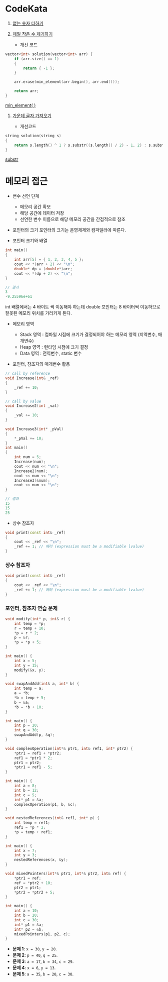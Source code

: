 # CodeKata

1. [없는 숫자 더하기](https://github.com/solie75/Baekjoon/commit/e98b63b50c466a21ceb77b84fb145039ce64fa9d#diff-151face19625e9875107dfdab672ef1e62628f28bb27b2a78b54bad69e34f7eaR7)

2. [제일 작은 수 제거하기](https://github.com/solie75/Baekjoon/tree/main/%ED%94%84%EB%A1%9C%EA%B7%B8%EB%9E%98%EB%A8%B8%EC%8A%A4/1/12935.%E2%80%85%EC%A0%9C%EC%9D%BC%E2%80%85%EC%9E%91%EC%9D%80%E2%80%85%EC%88%98%E2%80%85%EC%A0%9C%EA%B1%B0%ED%95%98%EA%B8%B0)

	- 개선 코드
```c++
vector<int> solution(vector<int> arr) {
    if (arr.size() == 1)
    {
        return { -1 };
    }

    arr.erase(min_element(arr.begin(), arr.end()));

    return arr;
}
```

[min_element( )](/c++/STL/Algorithm.md#min_element)

1. [가운데 글자 가져오기](https://github.com/solie75/Baekjoon/blob/main/%ED%94%84%EB%A1%9C%EA%B7%B8%EB%9E%98%EB%A8%B8%EC%8A%A4/1/12903.%E2%80%85%EA%B0%80%EC%9A%B4%EB%8D%B0%E2%80%85%EA%B8%80%EC%9E%90%E2%80%85%EA%B0%80%EC%A0%B8%EC%98%A4%EA%B8%B0/%EA%B0%80%EC%9A%B4%EB%8D%B0%E2%80%85%EA%B8%80%EC%9E%90%E2%80%85%EA%B0%80%EC%A0%B8%EC%98%A4%EA%B8%B0.cpp)

	- 개선코드
```c++
string solution(string s)
{
    return s.length() ^ 1 ? s.substr((s.length() / 2) - 1, 2) : s.substr((s.length() / 2), 1);
}
```
[substr](/c++/STL/String.md#substr)
# 메모리 접근

- 변수 선언 단계
	- 메모리 공간 확보
	- 해당 공간에 데이터 저장
	- 선언한 변수 이름으로 해당 메모리 공간을 간접적으로 참조

- 포인터의 크기
포인터의 크기는 운영체제와 컴파일러에 따른다.

- 포인터 크기와 배열
```c++
int main()
{
	int arr[5] = { 1, 2, 3, 4, 5 };
	cout << *(arr + 2) << "\n";
	double* dp = (double*)arr;
	cout << *(dp + 2) << "\n";
}
```

```c++
// 결과
3
-9.25596e+61
```
int 배열에서는 4 바이트 씩 이동해야 하는데 double 포인터는 8 바이터씩 이동하므로 잘못된 메모리 위치를 가리키게 된다.

- 메모리 영역
	- Stack 영역 : 컴파일 시점에 크기가 결정되어야 하는 메모리 영역 (지역변수, 매개변수)
	- Heap  영역 : 런타임 시점에 크기 결정
	- Data 영역 : 전역변수, static 변수

- 포인터, 참조자의 매개변수 활용
```c++
// call by reference
void Increase(int& _ref)
{
	_ref += 10;
}

// call by value
void Increase2(int _val)
{ 
	_val += 10;
}

void Increase3(int* _pVal)
{
	*_pVal += 10;
}
int main()
{
	int num = 5;
	Increase(num);
	cout << num << "\n";
	Increase2(num);
	cout << num << "\n";
	Increase3(&num);
	cout << num << "\n";
}
```

```c++
// 결과
15
15
25
```

- 상수 참조자
```c++
void print(const int& _ref)
{
	cout << _ref << "\n";
	_ref += 1; // 에러 (expression must be a modifiable lvalue)
}
```

### 상수 참조자

```c++
void print(const int& _ref)
{
	cout << _ref << "\n";
	_ref += 1; // 에러 (expression must be a modifiable lvalue)
}
```

### 포인터, 참조자 연습 문제

```c++
void modify(int* p, int& r) {
    int temp = *p;
    r = temp + 10;
    *p = r * 2;
    p = &r;
    *p = *p + 5;
}

int main() {
    int x = 5;
    int y = 15;
    modify(&x, y);
}
```

```c++
void swapAndAdd(int& a, int* b) {
    int temp = a;
    a = *b;
    *b = temp + 5;
    b = &a;
    *b = *b + 10;
}

int main() {
    int p = 20;
    int q = 30;
    swapAndAdd(p, &q);
}
```

```c++
void complexOperation(int*& ptr1, int& ref1, int* ptr2) {
    *ptr1 = ref1 + *ptr2;
    ref1 = *ptr1 * 2;
    ptr1 = ptr2;
    *ptr1 = ref1 - 5;
}

int main() {
    int a = 8;
    int b = 12;
    int c = 5;
    int* p1 = &a;
    complexOperation(p1, b, &c);
}
```

```c++
void nestedReferences(int& ref1, int* p) {
    int temp = ref1;
    ref1 = *p * 2;
    *p = temp + ref1;
}

int main() {
    int x = 7;
    int y = 3;
    nestedReferences(x, &y);
}
```

```c++
void mixedPointers(int*& ptr1, int*& ptr2, int& ref) {
    *ptr1 = ref;
    ref = *ptr2 + 10;
    ptr2 = ptr1;
    *ptr2 = *ptr2 + 5;
}

int main() {
    int a = 10;
    int b = 20;
    int c = 30;
    int* p1 = &a;
    int* p2 = &b;
    mixedPointers(p1, p2, c);
}
```

- **문제 1**: `x = 30`, `y = 20`.
- **문제 2**: `p = 40`, `q = 25`.
- **문제 3**: `a = 17`, `b = 34`, `c = 29`.
- **문제 4**: `x = 6`, `y = 13`.
- **문제 5**: `a = 35`, `b = 20`, `c = 30`.

